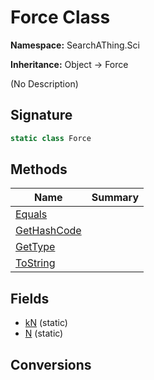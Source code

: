 # Force Class
**Namespace:** SearchAThing.Sci

**Inheritance:** Object → Force

(No Description)

## Signature
```csharp
static class Force
```
## Methods
|**Name**|**Summary**|
|---|---|
|[Equals](Force/Equals.md)||
|[GetHashCode](Force/GetHashCode.md)||
|[GetType](Force/GetType.md)||
|[ToString](Force/ToString.md)||
## Fields
- [kN](Force/kN.md) (static)
- [N](Force/N.md) (static)
## Conversions
